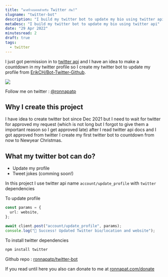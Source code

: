 ```yaml
---
title: "มาสร้างบอทสำหรับ Twitter กัน!"
slugname: "twitter-bot"
description: "I build my twitter bot to update my bio using twitter api"
metaDesc: "I build my twitter bot to update my bio using twitter api"
date: "29 Apr 2022"
minutesread: 2
draft: true
tags:
  - twitter
---
```


I just got permission in to [twitter api](https://developer.twitter.com/) and I have an idea to make a countdown in my twitter profile so I create my twitter bot to update my profile from [ErikCH/Bot-Twitter-Github](https://github.com/ErikCH/Bot-Twitter-Github).

![](https://ronnapat.com/blog/my-twitter-bot/title.png)

Follow me on twitter : [@ronnapatp](https://twitter.com/ronnapatp)

## Why I create this project

I have idea to create twitter bot since Dec 2021 but I need to wait for twitter for approved my request (which is not long but I forgot to give them a important reason so I get approved late) after I read twitter api docs and I got approved from twitter I create my first twitter bot to countdown from now to Newyear Christmas.

## What my twitter bot can do?

- Update my profile
- Tweet jokes (comming soon!)

In this project I use twitter api name `account/update_profile` with `twitter` dependencies

To update profile

```typescript
const params = {
  url: website,
};

await client.post("account/update_profile", params);
console.log("🎉 Success! Updated Twitter bio/location and website");
```

To install twitter dependencies

```zsh
npm install twitter
```

Github repo : [ronnapatp/twitter-bot](https://github.com/ronnapatp/twitter-bot)

If you read until here you also can donate to me at [ronnapat.com/donate](https://ronnapat.com/en-us/donate)
